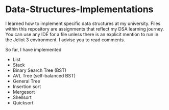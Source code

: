 # Data-Structures-Implementations
I learned how to implement specific data structures at my university. Files within this repository are assignments that reflect my DSA learning journey. You can use any IDE for a file unless there is an explicit mention to run in the Jeliot 3 environment. I advise you to read comments.

So far, I have implemented
- List
- Stack
- Binary Search Tree (BST)
- AVL Tree (self-balanced BST)
- General Tree
- Insertion sort
- Mergesort
- Shellsort
- Quicksort
